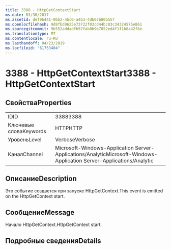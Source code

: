 ```yaml
---
title: 3388 - HttpGetContextStart
ms.date: 03/30/2017
ms.assetid: def9b441-9bb2-4bc0-a4b3-4db07b80b557
ms.openlocfilehash: 9d8fbd9625e73722f03cd44bc83c34324575e861
ms.sourcegitcommit: 9b552addadfb57fab0b9e7852ed4f1f1b8a42f8e
ms.translationtype: MT
ms.contentlocale: ru-RU
ms.lasthandoff: 04/23/2019
ms.locfileid: "61753404"
---
```

# <a name="3388---httpgetcontextstart"></a><span data-ttu-id="3ecb8-102">3388 - HttpGetContextStart</span><span class="sxs-lookup"><span data-stu-id="3ecb8-102">3388 - HttpGetContextStart</span></span>
## <a name="properties"></a><span data-ttu-id="3ecb8-103">Свойства</span><span class="sxs-lookup"><span data-stu-id="3ecb8-103">Properties</span></span>  
  
|||  
|-|-|  
|<span data-ttu-id="3ecb8-104">ID</span><span class="sxs-lookup"><span data-stu-id="3ecb8-104">ID</span></span>|<span data-ttu-id="3ecb8-105">3388</span><span class="sxs-lookup"><span data-stu-id="3ecb8-105">3388</span></span>|  
|<span data-ttu-id="3ecb8-106">Ключевые слова</span><span class="sxs-lookup"><span data-stu-id="3ecb8-106">Keywords</span></span>|<span data-ttu-id="3ecb8-107">HTTP</span><span class="sxs-lookup"><span data-stu-id="3ecb8-107">HTTP</span></span>|  
|<span data-ttu-id="3ecb8-108">Уровень</span><span class="sxs-lookup"><span data-stu-id="3ecb8-108">Level</span></span>|<span data-ttu-id="3ecb8-109">Verbose</span><span class="sxs-lookup"><span data-stu-id="3ecb8-109">Verbose</span></span>|  
|<span data-ttu-id="3ecb8-110">Канал</span><span class="sxs-lookup"><span data-stu-id="3ecb8-110">Channel</span></span>|<span data-ttu-id="3ecb8-111">Microsoft-Windows-Application Server-Applications/Analytic</span><span class="sxs-lookup"><span data-stu-id="3ecb8-111">Microsoft-Windows-Application Server-Applications/Analytic</span></span>|  
  
## <a name="description"></a><span data-ttu-id="3ecb8-112">Описание</span><span class="sxs-lookup"><span data-stu-id="3ecb8-112">Description</span></span>  
 <span data-ttu-id="3ecb8-113">Это событие создается при запуске HttpGetContext.</span><span class="sxs-lookup"><span data-stu-id="3ecb8-113">This event is emitted on the HttpGetContext start.</span></span>  
  
## <a name="message"></a><span data-ttu-id="3ecb8-114">Сообщение</span><span class="sxs-lookup"><span data-stu-id="3ecb8-114">Message</span></span>  
 <span data-ttu-id="3ecb8-115">Начало HttpGetContext.</span><span class="sxs-lookup"><span data-stu-id="3ecb8-115">HttpGetContext start.</span></span>  
  
## <a name="details"></a><span data-ttu-id="3ecb8-116">Подробные сведения</span><span class="sxs-lookup"><span data-stu-id="3ecb8-116">Details</span></span>
